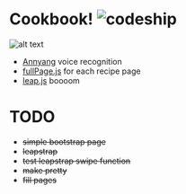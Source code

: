 Cookbook! ![codeship](https://www.codeship.io/projects/4e70f1b0-990d-0131-fb57-5670ddce16b6/status)
=========

![alt text](http://dogless.github.com/cookbook/images/1.jpg "Home Page")

- [Annyang](https://github.com/TalAter/annyang) voice recognition
- [fullPage.js](https://github.com/alvarotrigo/fullPage.js) for each recipe page
- [leap.js](https://github.com/leapmotion/leapjs) boooom

TODO
====
- ~~simple bootstrap page~~
- ~~leapstrap~~
- ~~test leapstrap swipe function~~
- ~~make pretty~~
- ~~fill pages~~
